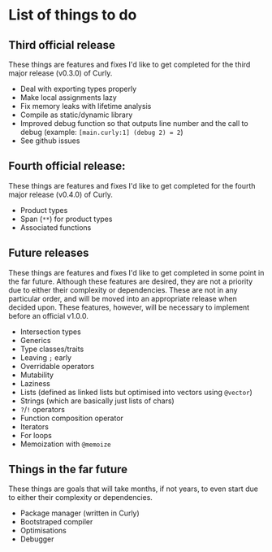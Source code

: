 # List of things to do
## Third official release
These things are features and fixes I'd like to get completed for the third major release (v0.3.0) of Curly.
- Deal with exporting types properly
- Make local assignments lazy
- Fix memory leaks with lifetime analysis
- Compile as static/dynamic library
- Improved debug function so that outputs line number and the call to debug (example: `[main.curly:1] (debug 2) = 2`)
- See github issues

## Fourth official release:
These things are features and fixes I'd like to get completed for the fourth major release (v0.4.0) of Curly.
- Product types
- Span (`**`) for product types
- Associated functions

## Future releases
These things are features and fixes I'd like to get completed in some point in the far future. Although these features are desired, they are not a priority due to either their complexity or dependencies. These are not in any particular order, and will be moved into an appropriate release when decided upon. These features, however, will be necessary to implement before an official v1.0.0.
- Intersection types
- Generics
- Type classes/traits
- Leaving `;` early
- Overridable operators
- Mutability
- Laziness
- Lists (defined as linked lists but optimised into vectors using `@vector`)
- Strings (which are basically just lists of chars)
- `?`/`!` operators
- Function composition operator
- Iterators
- For loops
- Memoization with `@memoize`

## Things in the far future
These things are goals that will take months, if not years, to even start due to either their complexity or dependencies.
- Package manager (written in Curly)
- Bootstraped compiler
- Optimisations
- Debugger

